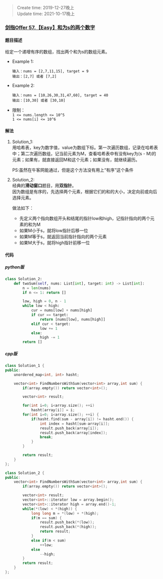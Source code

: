 > Create time: 2019-12-27晚上  
> Update time: 2021-10-17晚上  

### [剑指Offer 57.【Easy】和为s的两个数字](https://leetcode-cn.com/problems/he-wei-sde-liang-ge-shu-zi-lcof/)

#### 题目描述
给定一个递增有序的数组，找出两个和为s的数组元素。

- Example 1:
    ```
    输入：nums = [2,7,11,15], target = 9
    输出：[2,7] 或者 [7,2]
    ```  
- Example 2:
    ```
    输入：nums = [10,26,30,31,47,60], target = 40
    输出：[10,30] 或者 [30,10]
    ```  

- 限制：  
    `1 <= nums.length <= 10^5`  
    `1 <= nums[i] <= 10^6`  
#### 解法
1. Solution_1:   
   用哈希表，key为数字值，value为数组下标。第一次遍历数组，记录在哈希表中；第二次遍历数组，记当前元素为M，查看哈希表中有没有key为(s - M)的元素；如果有，就直接返回M和这个元素；如果没有，就继续遍历。

    PS:虽然在牛客网能通过，但是这个方法没有用上“有序”这个条件

2. Solution_2:  
    经典的**滑动窗口**题目，用**双指针**。  
    因为数组是有序的，先选择两个元素，根据它们的和的大小，决定向前或向后选择元素。  
    
    做法如下：
    - 先定义两个指向数组开头和结尾的指针low和high，记指针指向的两个元素的和为M
    - 如果M小于s，就将low指针后移一位   
    - 如果M等于s，就返回当前指针指向的两个元素
    - 如果M大于s，就将high指针前移一位

#### 代码
##### python版
```python
class Solution_2:
    def twoSum(self, nums: List[int], target: int) -> List[int]:
        n = len(nums)
        if n <= 1: return []

        low, high = 0, n - 1
        while low < high:
            cur = nums[low] + nums[high]
            if cur == target:
                return [nums[low], nums[high]]
            elif cur < target:
                low += 1
            else:
                high -= 1
        return []
```

##### cpp版
```cpp
class Solution_1 {
public:
    unordered_map<int, int> hasht;

    vector<int> FindNumbersWithSum(vector<int> array,int sum) {
        if(array.empty()) return vector<int>();

        vector<int> result;

        for(int i=0; i<array.size(); ++i)
            hasht[array[i]] = i;
        for(int i=0; i<array.size(); ++i) {
            if(hasht.find(sum - array[i]) != hasht.end()) {
                int index = hasht[sum-array[i]];
                result.push_back(array[i]);
                result.push_back(array[index]);
                break;
            }
        }

        return result;
    }
};
```

```cpp
class Solution_2 {
public:
    vector<int> FindNumbersWithSum(vector<int> array,int sum) {
        if(array.empty()) return vector<int>();

        vector<int> result;
        vector<int>::iterator low = array.begin();
        vector<int>::iterator high = array.end()-1;
        while(*(low) < *(high)) {
            long long m = *(low) + *(high);
            if(m == sum) {
                result.push_back(*(low));
                result.push_back(*(high));
                return result;
            }
            else if(m < sum)
                ++low;
            else
                --high;
        }
        return result;
    }
};
```